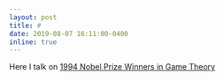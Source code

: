 ```yaml
---
layout: post
title: #
date: 2019-08-07 16:11:00-0400
inline: true
---
```

Here I talk on [1994 Nobel Prize Winners in Game Theory](http://otokoclub.pl/video_,303,wywiad-z-dr-hab-lukaszem-woznym-o-nagrodzie-nobla-z-ekonomii-z-1994-r.html)
